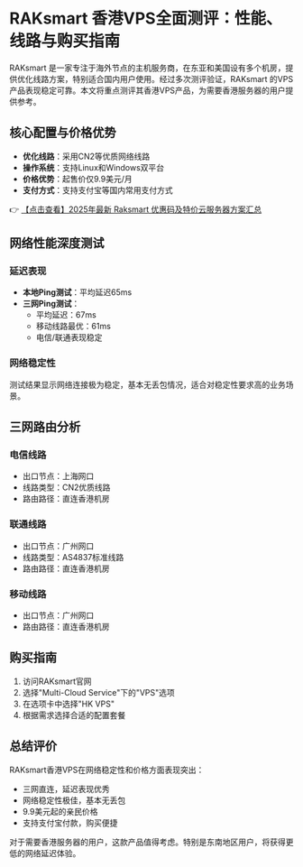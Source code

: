 # RAKsmart 香港VPS全面测评：性能、线路与购买指南

RAKsmart 是一家专注于海外节点的主机服务商，在东亚和美国设有多个机房，提供优化线路方案，特别适合国内用户使用。经过多次测评验证，RAKsmart 的VPS产品表现稳定可靠。本文将重点测评其香港VPS产品，为需要香港服务器的用户提供参考。

## 核心配置与价格优势
- **优化线路**：采用CN2等优质网络线路
- **操作系统**：支持Linux和Windows双平台
- **价格优势**：起售价仅9.9美元/月
- **支付方式**：支持支付宝等国内常用支付方式

👉 [【点击查看】2025年最新 Raksmart 优惠码及特价云服务器方案汇总](https://bit.ly/raksmart)

## 网络性能深度测试

### 延迟表现
- **本地Ping测试**：平均延迟65ms
- **三网Ping测试**：
  - 平均延迟：67ms
  - 移动线路最优：61ms
  - 电信/联通表现稳定

### 网络稳定性
测试结果显示网络连接极为稳定，基本无丢包情况，适合对稳定性要求高的业务场景。

## 三网路由分析

### 电信线路
- 出口节点：上海网口
- 线路类型：CN2优质线路
- 路由路径：直连香港机房

### 联通线路
- 出口节点：广州网口
- 线路类型：AS4837标准线路
- 路由路径：直连香港机房

### 移动线路
- 出口节点：广州网口
- 路由路径：直连香港机房

## 购买指南
1. 访问RAKsmart官网
2. 选择"Multi-Cloud Service"下的"VPS"选项
3. 在选项卡中选择"HK VPS"
4. 根据需求选择合适的配置套餐

## 总结评价
RAKsmart香港VPS在网络稳定性和价格方面表现突出：
- 三网直连，延迟表现优秀
- 网络稳定性极佳，基本无丢包
- 9.9美元起的亲民价格
- 支持支付宝付款，购买便捷

对于需要香港服务器的用户，这款产品值得考虑。特别是东南地区用户，将获得更低的网络延迟体验。